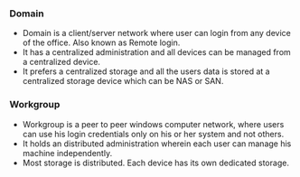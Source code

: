 <h3> Domain </h3>

- Domain is a client/server network where user can login from any device of the office. Also known as Remote login.
- It has a centralized administration and all devices can be managed from a centralized device.
- It prefers a centralized storage and all the users data is stored at a centralized storage device which can be NAS or SAN.

<h3> Workgroup </h3>

- Workgroup is a peer to peer windows computer network, where users can use his login credentials only on his or her system and not others.
- It holds an distributed administration wherein each user can manage his machine independently.
- Most storage is distributed. Each device has its own dedicated storage.
